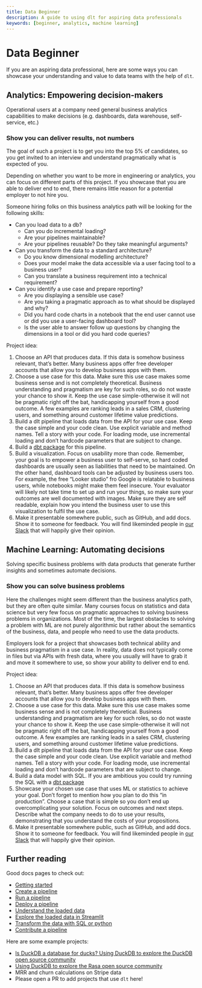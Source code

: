 ```yaml
---
title: Data Beginner
description: A guide to using dlt for aspiring data professionals
keywords: [beginner, analytics, machine learning]
---
```


# Data Beginner

If you are an aspiring data professional, here are some ways you can showcase your understanding and value to data teams with the help of `dlt`.

## Analytics: Empowering decision-makers

Operational users at a company need general business analytics capabilities to make decisions (e.g. dashboards, data warehouse, self-service, etc.)

### Show you can deliver results, not numbers

The goal of such a project is to get you into the top 5% of candidates, so you get invited to an interview and understand pragmatically what is expected of you.

Depending on whether you want to be more in engineering or analytics, you can focus on different parts of this project. If you showcase that you are able to deliver end to end, there remains little reason for a potential employer to not hire you.

Someone hiring folks on this business analytics path will be looking for the following skills:
- Can you load data to a db?
    - Can you do incremental loading?
    - Are your pipelines maintainable?
    - Are your pipelines reusable? Do they take meaningful arguments?
- Can you transform the data to a standard architecture?
    - Do you know dimensional modelling architecture?
    - Does your model make the data accessible via a user facing tool to a business user?
    - Can you translate a business requirement into a technical requirement?
- Can you identify a use case and prepare reporting?
    - Are you displaying a sensible use case?
    - Are you taking a pragmatic approach as to what should be displayed and why?
    - Did you hard code charts in a notebook that the end user cannot use or did you use a user-facing dashboard tool?
    - Is the user able to answer follow up questions by changing the dimensions in a tool or did you hard code queries?

Project idea:
1. Choose an API that produces data. If this data is somehow business relevant, that’s better. Many business apps offer free developer accounts that allow you to develop business apps with them.
2. Choose a use case for this data. Make sure this use case makes some business sense and is not completely theoretical. Business understanding and pragmatism are key for such roles, so do not waste your chance to show it. Keep the use case simple-otherwise it will not be pragmatic right off the bat, handicapping yourself from a good outcome. A few examples are ranking leads in a sales CRM, clustering users, and something around customer lifetime value predictions.
3. Build a dlt pipeline that loads data from the API for your use case. Keep the case simple and your code clean. Use explicit variable and method names. Tell a story with your code. For loading mode, use incremental loading and don’t hardcode parameters that are subject to change.
4. Build a [dbt package](./using-loaded-data/transforming-the-data) for this pipeline.
5. Build a visualization. Focus on usability more than code. Remember, your goal is to empower a business user to self-serve, so hard coded dashboards are usually seen as liabilities that need to be maintained. On the other hand, dashboard tools can be adjusted by business users too. For example, the free “Looker studio” fro Google is relatable to business users, while notebooks might make them feel insecure. Your evaluator will likely not take time to set up and run your things, so make sure your outcomes are well documented with images. Make sure they are self readable, explain how you intend the business user to use this visualization to fulfil the use case.
6. Make it presentable somewhere public, such as GitHub, and add docs. Show it to someone for feedback. You will find likeminded people in [our Slack](https://join.slack.com/t/dlthub-community/shared_invite/zt-1slox199h-HAE7EQoXmstkP_bTqal65g) that will happily give their opinion.

## Machine Learning: Automating decisions

Solving specific business problems with data products that generate further insights and sometimes automate decisions.

### Show you can solve business problems

Here the challenges might seem different than the business analytics path, but they are often quite similar. Many courses focus on statistics and data science but very few focus on pragmatic approaches to solving business problems in organizations. Most of the time, the largest obstacles to solving a problem with ML are not purely algorithmic but rather about the semantics of the business, data, and people who need to use the data products.

Employers look for a project that showcases both technical ability and business pragmatism in a use case. In reality, data does not typically come in files but via APIs with fresh data, where you usually will have to grab it and move it somewhere to use, so show your ability to deliver end to end.

Project idea:
1. Choose an API that produces data. If this data is somehow business relevant, that’s better. Many business apps offer free developer accounts that allow you to develop business apps with them.
2. Choose a use case for this data. Make sure this use case makes some business sense and is not completely theoretical. Business understanding and pragmatism are key for such roles, so do not waste your chance to show it. Keep the use case simple-otherwise it will not be pragmatic right off the bat, handicapping yourself from a good outcome. A few examples are ranking leads in a sales CRM, clustering users, and something around customer lifetime value predictions.
3. Build a dlt pipeline that loads data from the API for your use case. Keep the case simple and your code clean. Use explicit variable and method names. Tell a story with your code. For loading mode, use incremental loading and don’t hardcode parameters that are subject to change.
4. Build a data model with SQL. If you are ambitious you could try running the SQL with a [dbt package](./using-loaded-data/transforming-the-data)
5. Showcase your chosen use case that uses ML or statistics to achieve your goal. Don’t forget to mention how you plan to do this “in production”. Choose a case that is simple so you don’t end up overcomplicating your solution. Focus on outcomes and next steps. Describe what the company needs to do to use your results, demonstrating that you understand the costs of your propositions.
6. Make it presentable somewhere public, such as GitHub, and add docs. Show it to someone for feedback. You will find likeminded people in [our Slack](https://join.slack.com/t/dlthub-community/shared_invite/zt-1slox199h-HAE7EQoXmstkP_bTqal65g) that will happily give their opinion.

## Further reading

Good docs pages to check out:
- [Getting started](../getting-started)
- [Create a pipeline](../walkthroughs/create-a-pipeline)
- [Run a pipeline](../walkthroughs/run-a-pipeline)
- [Deploy a pipeline](../walkthroughs/deploy-a-pipeline)
- [Understand the loaded data](../using-loaded-data/understanding-the-tables)
- [Explore the loaded data in Streamlit](../using-loaded-data/exploring-the-data)
- [Transform the data with SQL or python](../using-loaded-data/transforming-the-data)
- [Contribute a pipeline](https://github.com/dlt-hub/pipelines)

Here are some example projects:
- [Is DuckDB a database for ducks? Using DuckDB to explore the DuckDB open source community](https://colab.research.google.com/drive/1NfSB1DpwbbHX9_t5vlalBTf13utwpMGx?usp=sharing)
- [Using DuckDB to explore the Rasa open source community](https://colab.research.google.com/drive/1c9HrNwRi8H36ScSn47m3rDqwj5O0obMk?usp=sharing)
- MRR and churn calculations on Stripe data
- Please open a PR to add projects that use `dlt` here!
